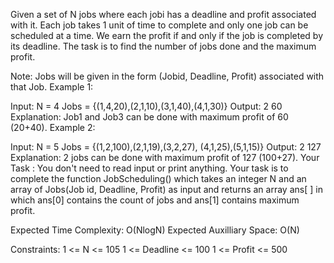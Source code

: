 Given a set of N jobs where each jobi has a deadline and profit associated with it. Each job takes 1 unit of time to complete and only one job can be scheduled at a time. We earn the profit if and only if the job is completed by its deadline. The task is to find the number of jobs done and the maximum profit.

Note: Jobs will be given in the form (Jobid, Deadline, Profit) associated with that Job.
Example 1:

Input:
N = 4
Jobs = {(1,4,20),(2,1,10),(3,1,40),(4,1,30)}
Output:
2 60
Explanation:
Job1 and Job3 can be done with
maximum profit of 60 (20+40).
Example 2:

Input:
N = 5
Jobs = {(1,2,100),(2,1,19),(3,2,27),
        (4,1,25),(5,1,15)}
Output:
2 127
Explanation:
2 jobs can be done with
maximum profit of 127 (100+27).
Your Task :
You don't need to read input or print anything. Your task is to complete the function JobScheduling() which takes an integer N and an array of Jobs(Job id, Deadline, Profit) as input and returns an array ans[ ] in which ans[0] contains the count of jobs and ans[1] contains maximum profit.

Expected Time Complexity: O(NlogN)
Expected Auxilliary Space: O(N)

Constraints:
1 <= N <= 105
1 <= Deadline <= 100
1 <= Profit <= 500
